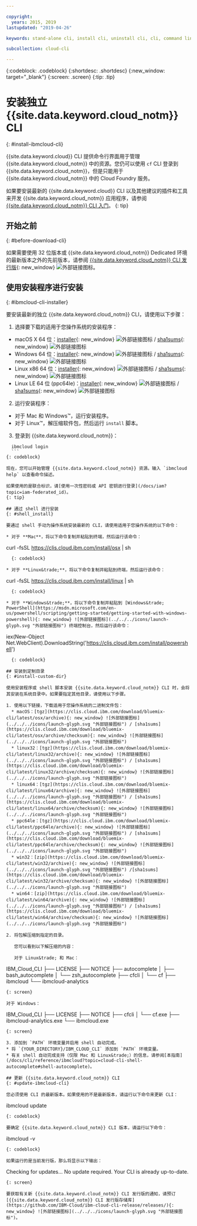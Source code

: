 ```yaml
---

copyright:
  years: 2015, 2019
lastupdated: "2019-04-26"

keywords: stand-alone cli, install cli, uninstall cli, cli, command line, command-line, windows powershell, linux, macos, installer, standalone cli

subcollection: cloud-cli

---
```


{:codeblock: .codeblock}
{:shortdesc: .shortdesc}
{:new_window: target="_blank"}
{:screen: .screen}
{:tip: .tip}

# 安装独立 {{site.data.keyword.cloud_notm}} CLI
{: #install-ibmcloud-cli}

{{site.data.keyword.cloud}} CLI 提供命令行界面用于管理 {{site.data.keyword.cloud_notm}} 中的资源。您仍可以使用 `cf` CLI 登录到 {{site.data.keyword.cloud_notm}}，但是只能用于 {{site.data.keyword.cloud_notm}} 中的 Cloud Foundry 服务。 

如果要安装最新的 {{site.data.keyword.cloud}} CLI 以及其他建议的插件和工具来开发 {{site.data.keyword.cloud_notm}} 应用程序，请参阅 [{{site.data.keyword.cloud_notm}} CLI 入门](/docs/cli?topic=cloud-cli-ibmcloud-cli#ibmcloud-cli)。
{: tip}

## 开始之前
{: #before-download-cli}

如果需要使用 32 位版本或 {{site.data.keyword.cloud_notm}} Dedicated 环境的最新版本之外的先前版本，请参阅 [{{site.data.keyword.cloud_notm}} CLI 发行版](https://github.com/IBM-Cloud/ibm-cloud-cli-release/releases/){: new_window} ![外部链接图标](../../../icons/launch-glyph.svg "外部链接图标")。


## 使用安装程序进行安装
{: #ibmcloud-cli-installer}

要安装最新的独立 {{site.data.keyword.cloud_notm}} CLI，请使用以下步骤：

1. 选择要下载的适用于您操作系统的安装程序：
  *  macOS X 64 位：[installer](https://clis.cloud.ibm.com/download/bluemix-cli/latest/osx){: new_window} ![外部链接图标](../../../icons/launch-glyph.svg "外部链接图标") / [sha1sums](https://clis.cloud.ibm.com/download/bluemix-cli/latest/osx/checksum){: new_window} ![外部链接图标](../../../icons/launch-glyph.svg "外部链接图标")
  * Windows 64 位：[installer](https://clis.cloud.ibm.com/download/bluemix-cli/latest/win64){: new_window} ![外部链接图标](../../../icons/launch-glyph.svg "外部链接图标") / [sha1sums](https://clis.cloud.ibm.com/download/bluemix-cli/latest/win64/checksum){: new_window} ![外部链接图标](../../../icons/launch-glyph.svg "外部链接图标")
  * Linux x86 64 位：[installer](https://clis.cloud.ibm.com/download/bluemix-cli/latest/linux64){: new_window} ![外部链接图标](../../../icons/launch-glyph.svg "外部链接图标") / [sha1sums](https://clis.cloud.ibm.com/download/bluemix-cli/latest/linux64/checksum){: new_window} ![外部链接图标](../../../icons/launch-glyph.svg "外部链接图标")
  * Linux LE 64 位 (ppc64le)：[installer](https://clis.cloud.ibm.com/download/bluemix-cli/latest/ppc64le){: new_window} ![外部链接图标](../../../icons/launch-glyph.svg "外部链接图标") / [sha1sums](https://clis.cloud.ibm.com/download/bluemix-cli/latest/ppc64le/checksum){: new_window} ![外部链接图标](../../../icons/launch-glyph.svg "外部链接图标")

2. 运行安装程序：
  * 对于 Mac 和 Windows&trade;，运行安装程序。
  * 对于 Linux&trade;，解压缩软件包，然后运行 `install` 脚本。

3. 登录到 {{site.data.keyword.cloud_notm}}：
  ```
    ibmcloud login
    ```
  {: codeblock}
   
  现在，您可以开始管理 {{site.data.keyword.cloud_notm}} 资源。输入 `ibmcloud help` 以查看命令描述。

  如果使用的是联合标识，请[使用一次性密码或 API 密钥进行登录](/docs/iam?topic=iam-federated_id)。
  {: tip}

## 通过 shell 进行安装
{: #shell_install}

要通过 shell 手动为操作系统安装最新的 CLI，请使用适用于您操作系统的以下命令：

* 对于 **Mac**，将以下命令复制并粘贴到终端，然后运行该命令：
  ```
curl -fsSL https://clis.cloud.ibm.com/install/osx | sh
```
  {: codeblock}

* 对于 **Linux&trade;**，将以下命令复制并粘贴到终端，然后运行该命令：
  ```
curl -fsSL https://clis.cloud.ibm.com/install/linux | sh
```
  {: codeblock}

* 对于 **Windows&trade;**，将以下命令复制并粘贴到 [Windows&trade; PowerShell](https://msdn.microsoft.com/en-us/powershell/scripting/getting-started/getting-started-with-windows-powershell){: new_window} ![外部链接图标](../../../icons/launch-glyph.svg "外部链接图标") 终端控制台，然后运行该命令：
  ```
iex(New-Object Net.WebClient).DownloadString('https://clis.cloud.ibm.com/install/powershell')
```
  {: codeblock}

## 安装到定制目录
{: #install-custom-dir}

使用安装程序或 shell 脚本安装 {{site.data.keyword.cloud_notm}} CLI 时，会将其安装在系统目录中。如果要指定其他目录，请使用以下步骤。

1. 使用以下链接，下载适用于您操作系统的二进制文件包：
  * macOS：[tgz](https://clis.cloud.ibm.com/download/bluemix-cli/latest/osx/archive){: new_window} ![外部链接图标](../../../icons/launch-glyph.svg "外部链接图标") / [sha1sums](https://clis.cloud.ibm.com/download/bluemix-cli/latest/osx/archive/checksum){: new_window} ![外部链接图标](../../../icons/launch-glyph.svg "外部链接图标")
  * linux32：[tgz](https://clis.cloud.ibm.com/download/bluemix-cli/latest/linux32/archive){: new_window} ![外部链接图标](../../../icons/launch-glyph.svg "外部链接图标") / [sha1sums](https://clis.cloud.ibm.com/download/bluemix-cli/latest/linux32/archive/checksum){: new_window} ![外部链接图标](../../../icons/launch-glyph.svg "外部链接图标")
  * linux64：[tgz](https://clis.cloud.ibm.com/download/bluemix-cli/latest/linux64/archive){: new_window} ![外部链接图标](../../../icons/launch-glyph.svg "外部链接图标") / [sha1sums](https://clis.cloud.ibm.com/download/bluemix-cli/latest/linux64/archive/checksum){: new_window} ![外部链接图标](../../../icons/launch-glyph.svg "外部链接图标")
  * ppc64le：[tgz](https://clis.cloud.ibm.com/download/bluemix-cli/latest/ppc64le/archive){: new_window} ![外部链接图标](../../../icons/launch-glyph.svg "外部链接图标") / [sha1sums](https://clis.cloud.ibm.com/download/bluemix-cli/latest/ppc64le/archive/checksum){: new_window} ![外部链接图标](../../../icons/launch-glyph.svg "外部链接图标")
  * win32：[zip](https://clis.cloud.ibm.com/download/bluemix-cli/latest/win32/archive){: new_window} ![外部链接图标](../../../icons/launch-glyph.svg "外部链接图标") /[sha1sums](https://clis.cloud.ibm.com/download/bluemix-cli/latest/win32/archive/checksum){: new_window} ![外部链接图标](../../../icons/launch-glyph.svg "外部链接图标")
  * win64：[zip](https://clis.cloud.ibm.com/download/bluemix-cli/latest/win64/archive){: new_window} ![外部链接图标](../../../icons/launch-glyph.svg "外部链接图标") / [sha1sums](https://clis.cloud.ibm.com/download/bluemix-cli/latest/win64/archive/checksum){: new_window} ![外部链接图标](../../../icons/launch-glyph.svg "外部链接图标")

2. 将包解压缩到指定的目录。

   您可以看到以下解压缩的内容：

   对于 Linux&trade; 和 Mac：
   ```
   IBM_Cloud_CLI
   ├── LICENSE
   ├── NOTICE
   ├── autocomplete
   │   ├── bash_autocomplete
   │   └── zsh_autocomplete
   ├── cfcli
   │   └── cf
   ├── ibmcloud
   └── ibmcloud-analytics
   ```
   {: screen}

   对于 Windows：
   ```
   IBM_Cloud_CLI
   ├── LICENSE
   ├── NOTICE
   ├── cfcli
   │   └── cf.exe
   ├── ibmcloud-analytics.exe
   └── ibmcloud.exe
   ```
   {: screen}

3. 添加到 `PATH` 环境变量并启用 shell 自动完成。
  * 将 `{YOUR_DIRECTORY}/IBM_CLOUD_CLI` 添加到 `PATH` 环境变量。
  * 有关 shell 自动完成支持（仅限 Mac 和 Linux&trade;）的信息，请参阅[本指南](/docs/cli/reference/ibmcloud?topic=cloud-cli-shell-autocomplete#shell-autocomplete)。

## 更新 {{site.data.keyword.cloud_notm}} CLI
{: #update-ibmcloud-cli}

您必须使用 CLI 的最新版本。如果使用的不是最新版本，请运行以下命令来更新 CLI：

```
ibmcloud update
```
{: codeblock}

要确定 {{site.data.keyword.cloud_notm}} CLI 版本，请运行以下命令：
```
ibmcloud -v
```
{: codeblock}

如果运行的是当前发行版，那么将显示以下输出：
```
Checking for updates...
No update required. Your CLI is already up-to-date.
```
{: screen}

要获取有关新 {{site.data.keyword.cloud_notm}} CLI 发行版的通知，请预订 [{{site.data.keyword.cloud_notm}} CLI 发行版存储库](https://github.com/IBM-Cloud/ibm-cloud-cli-release/releases/){: new_window} ![外部链接图标](../../../icons/launch-glyph.svg "外部链接图标")。
